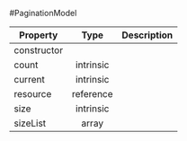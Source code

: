 #PaginationModel

| Property |      Type     |  Description |
|----------|:-------------:|-------------:|
| constructor |  |              |
| count | intrinsic |              |
| current | intrinsic |              |
| resource | reference |              |
| size | intrinsic |              |
| sizeList | array |              |
